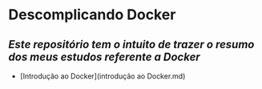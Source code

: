 # Descomplicando Docker
## ***Este repositório tem o intuito de trazer o resumo dos meus estudos referente a Docker***

- [Introdução ao Docker](introdução ao Docker.md)




